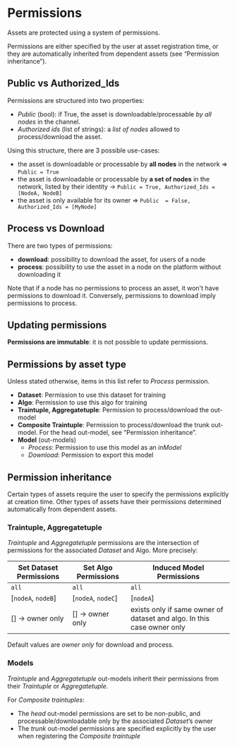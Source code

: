 # Permissions

Assets are protected using a system of permissions.

Permissions are either specified  by the user at asset registration time, or they are automatically inherited from dependent assets (see “Permission inheritance”).

## Public vs Authorized_Ids

Permissions are structured into two properties:

- *Public* (bool): if True, the asset is downloadable/processable *by all nodes*  in the channel.
- *Authorized ids* (list of strings): a *list of nodes* allowed to process/download the asset.

Using this structure, there are 3 possible use-cases:

- the asset is downloadable or processable by **all nodes** in the network => `Public = True`
- the asset is downloadable or processable by **a set of nodes** in the network, listed by their identity -> `Public = True, Authorized_Ids = [NodeA, NodeB]`
- the asset is only available for its owner => `Public  = False, Authorized_Ids = [MyNode]`


## Process vs Download

There are two types of permissions:
  - **download**: possibility to download the asset, for users of a node
  - **process**: possibility to use the asset in a node on the platform without downloading it

Note that if a node has no permissions to process an asset, it won't have permissions to download it.  Conversely, permissions to download imply permissions to process.

## Updating permissions

**Permissions are immutable**: it is not possible to update permissions.

## Permissions by asset type

Unless stated otherwise, items in this list refer to *Process* permission.

- **Dataset**: Permission to use this dataset for training
- **Algo**: Permission to use this algo for training
- **Traintuple, Aggregatetuple**: Permission to process/download the out-model
- **Composite Traintuple**: Permission to process/download the trunk out-model. For the head out-model, see “Permission inheritance”.
- **Model** (out-models)
  - *Process*: Permission to use this model as an *inModel*
  - *Download*: Permission to export this model

## Permission inheritance

Certain types of assets require the user to specify the permissions explicitly at creation time. Other types of assets have their permissions determined automatically from dependent assets.

### Traintuple, Aggregatetuple

*Traintuple* and *Aggregatetuple* permissions are the intersection of permissions for the associated *Dataset* and Algo. More precisely:


| Set Dataset Permissions | Set Algo Permissions | Induced Model Permissions |
| ------------------- | ---------------- | ----------------- |
| `all`               | `all`            | `all`             |
| [`nodeA`, `nodeB`]  | [`nodeA`, `nodeC`] | [`nodeA`]       |
| [] -> owner only      | [] -> owner only       | exists only if same owner of dataset and algo. In this case owner only |

Default values are *owner only* for download and process.

### Models

*Traintuple* and *Aggregatetuple* out-models inherit their permissions from their *Traintuple* or *Aggregatetuple*.

For *Composite traintuples*:

- The *head* out-model permissions are set to be non-public, and processable/downloadable only by the associated *Dataset*’s owner
- The *trunk* out-model permissions are specified explicitly by the user when registering the *Composite traintuple*
